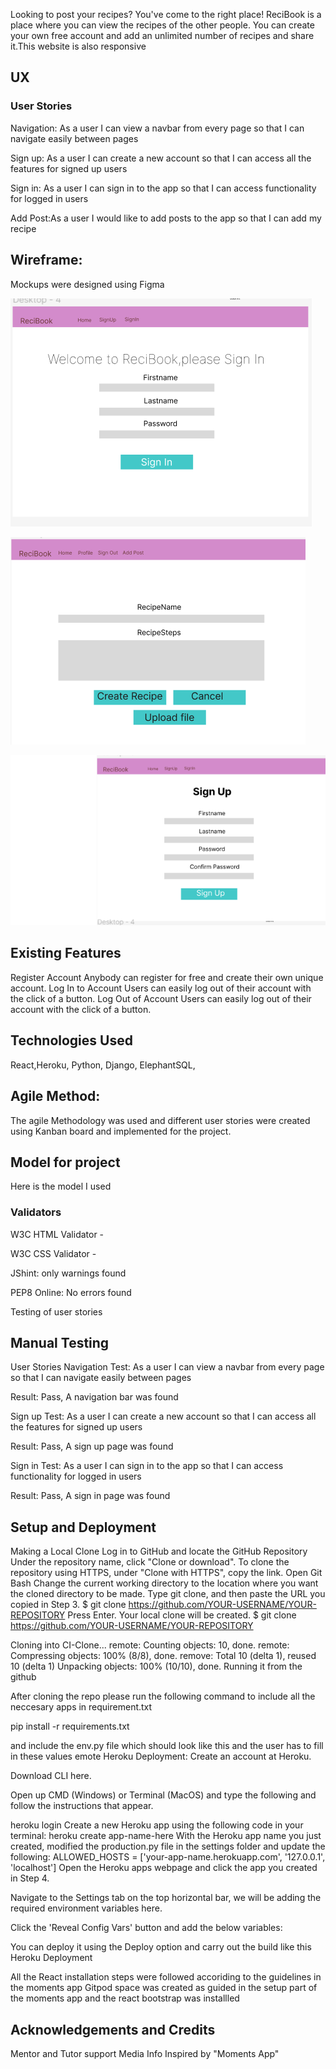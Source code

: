 Looking to post your recipes? You've come to the right place! ReciBook is a place where you can view the recipes of the other people.  You can create your own free account and add an unlimited number of recipes and share it.This website is also responsive

## UX
### User Stories
Navigation: As a user I can view a navbar from every page so that I can navigate easily between pages

Sign up: As a user I can create a new account so that I can access all the features for signed up users

Sign in: As a user I can sign in to the app so that I can access functionality for logged in users

Add Post:As a user I would like to add posts to the app so that I can add my recipe

## Wireframe:
Mockups were designed using Figma

![Sign In](src/media/Signin.png)

![Add Post](src/media/Add%20Post.png)

![Signup](src/media/Signup.png)



## Existing Features
Register Account
Anybody can register for free and create their own unique account.
Log In to Account
Users can easily log out of their account with the click of a button.
Log Out of Account
Users can easily log out of their account with the click of a button.


## Technologies Used
 React,Heroku, Python, Django, ElephantSQL,

## Agile Method:
The agile Methodology was used and different user stories were created using Kanban board and implemented for the project.

## Model for project
Here is the model I used

### Validators
W3C HTML Validator -


W3C CSS Validator -


JShint:
only warnings found

PEP8 Online:
No errors found

Testing of user stories
## Manual Testing
User Stories
Navigation Test: As a user I can view a navbar from every page so that I can navigate easily between pages

Result: Pass, A navigation bar was found

Sign up Test: As a user I can create a new account so that I can access all the features for signed up users

Result: Pass, A sign up page was found

Sign in Test: As a user I can sign in to the app so that I can access functionality for logged in users

Result: Pass, A sign in page was found


## Setup and Deployment
Making a Local Clone
Log in to GitHub and locate the GitHub Repository Under the repository name, click "Clone or download". To clone the repository using HTTPS, under "Clone with HTTPS", copy the link. Open Git Bash Change the current working directory to the location where you want the cloned directory to be made. Type git clone, and then paste the URL you copied in Step 3. $ git clone https://github.com/YOUR-USERNAME/YOUR-REPOSITORY Press Enter. Your local clone will be created. $ git clone https://github.com/YOUR-USERNAME/YOUR-REPOSITORY

Cloning into CI-Clone... remote: Counting objects: 10, done. remote: Compressing objects: 100% (8/8), done. remove: Total 10 (delta 1), reused 10 (delta 1) Unpacking objects: 100% (10/10), done. Running it from the github

After cloning the repo please run the following command to include all the neccesary apps in requirement.txt

pip install -r requirements.txt

and include the env.py file which should look like this and the user has to fill in these values
emote Heroku Deployment:
Create an account at Heroku.

Download CLI here.

Open up CMD (Windows) or Terminal (MacOS) and type the following and follow the instructions that appear.

heroku login Create a new Heroku app using the following code in your terminal: heroku create app-name-here With the Heroku app name you just created, modified the production.py file in the settings folder and update the following: ALLOWED_HOSTS = ['your-app-name.herokuapp.com', '127.0.0.1', 'localhost'] Open the Heroku apps webpage and click the app you created in Step 4.

Navigate to the Settings tab on the top horizontal bar, we will be adding the required environment variables here.

Click the 'Reveal Config Vars' button and add the below variables:

You can deploy it using the Deploy option and carry out the build like this Heroku Deployment

All the React installation steps were followed accoriding to the guidelines in the moments app
Gitpod space was created as guided in the setup part of the moments app
and the react bootstrap was installled


## Acknowledgements and Credits
Mentor and Tutor support Media Info Inspired by "Moments App"